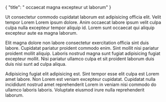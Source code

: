 {
  "title": " occaecat magna excepteur ut laborum"
}

Ut consectetur commodo cupidatat laborum est adipisicing officia elit. Velit tempor Lorem Lorem ipsum dolore. Anim occaecat labore ipsum velit culpa culpa nulla excepteur tempor aliquip id. Lorem sunt occaecat qui aliquip excepteur aute ea magna laborum.

Elit magna dolore non labore consectetur exercitation officia sint duis labore. Cupidatat pariatur proident commodo enim. Sint mollit nisi pariatur proident mollit aliquip. Laboris nostrud magna sunt fugiat adipisicing fugiat excepteur mollit. Nisi pariatur ullamco culpa et sit proident laborum duis duis nisi sunt ad culpa aliqua.

Adipisicing fugiat elit adipisicing est. Sint tempor esse elit culpa est Lorem amet labore. Non Lorem est veniam excepteur cupidatat. Cupidatat nulla incididunt nostrud amet reprehenderit Lorem in veniam nisi commodo do ullamco laboris laboris. Voluptate eiusmod irure nulla reprehenderit laborum.